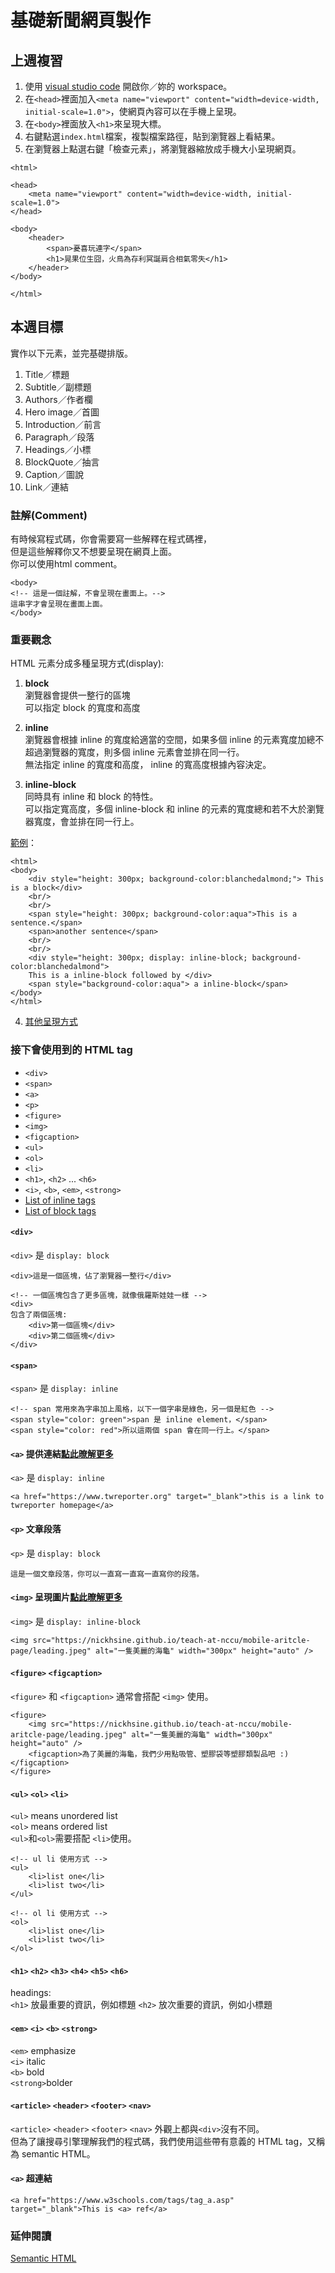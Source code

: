 # 基礎新聞網頁製作
## 上週複習
1. 使用 [visual studio code](https://code.visualstudio.com/) 開啟你／妳的 workspace。
2. 在`<head>`裡面加入`<meta name="viewport" content="width=device-width, initial-scale=1.0">`，使網頁內容可以在手機上呈現。
3. 在`<body>`裡面放入`<h1>`來呈現大標。
4. 右鍵點選`index.html`檔案，複製檔案路徑，貼到瀏覽器上看結果。
5. 在瀏覽器上點選右鍵「檢查元素」，將瀏覽器縮放成手機大小呈現網頁。
```
<html>

<head>
	<meta name="viewport" content="width=device-width, initial-scale=1.0">
</head>

<body>
	<header>
		<span>憂喜玩連字</span>
		<h1>晃果位生囧，火鳥為存利冥誕肩合相氣零失</h1>
	</header>
</body>

</html>
```

## 本週目標
實作以下元素，並完基礎排版。<br/>

1. Title／標題
2. Subtitle／副標題
3. Authors／作者欄
4. Hero image／首圖
5. Introduction／前言
6. Paragraph／段落
7. Headings／小標
8. BlockQuote／抽言
9. Caption／圖說
10. Link／連結

### 註解(Comment)
有時候寫程式碼，你會需要寫一些解釋在程式碼裡，<br/>
但是這些解釋你又不想要呈現在網頁上面。<br/>
你可以使用html comment。
```
<body>
<!-- 這是一個註解，不會呈現在畫面上。-->
這串字才會呈現在畫面上面。
</body>
```

### 重要觀念
HTML 元素分成多種呈現方式(display):<br/>
1) **block** <br/>
  瀏覽器會提供一整行的區塊<br />
  可以指定 block 的寬度和高度<br />
  
2) **inline** <br/>
  瀏覽器會根據 inline 的寬度給適當的空間，如果多個 inline 的元素寬度加總不超過瀏覽器的寬度，則多個 inline 元素會並排在同一行。<br/>
  無法指定 inline 的寬度和高度， inline 的寬高度根據內容決定。<br/>

3) **inline-block**<br/>
  同時具有 inline 和 block 的特性。<br/>
  可以指定寬高度，多個 inline-block 和 inline 的元素的寬度總和若不大於瀏覽器寬度，會並排在同一行上。<br/>
  
[範例](https://jsbin.com/retekexayu/1/edit?html,output)：
```
<html>
<body>
    <div style="height: 300px; background-color:blanchedalmond;"> This is a block</div>
    <br/>
    <br/>
    <span style="height: 300px; background-color:aqua">This is a sentence.</span> 
    <span>another sentence</span>
    <br/>
    <br/>
    <div style="height: 300px; display: inline-block; background-color:blanchedalmond">
    This is a inline-block followed by </div> 
    <span style="background-color:aqua"> a inline-block</span>
</body>
</html>
```
4) [其他呈現方式](https://www.w3schools.com/cssref/pr_class_display.asp)

### 接下會使用到的 HTML tag
- `<div>`
- `<span>`
- `<a>`
- `<p>`
- `<figure>`
- `<img>`
- `<figcaption>`
- `<ul>`
- `<ol>`
- `<li>`
- `<h1>`, `<h2>` ... `<h6>`
- `<i>`, `<b>`, `<em>`, `<strong>`
- [List of inline tags](https://developer.mozilla.org/en-US/docs/Web/HTML/Inline_elements#Elements)
- [List of block tags](https://developer.mozilla.org/en-US/docs/Web/HTML/Block-level_elements#Elements)

#### `<div>`
`<div>` 是 `display: block`
```
<div>這是一個區塊，佔了瀏覽器一整行</div>

<!-- 一個區塊包含了更多區塊，就像俄羅斯娃娃一樣 -->
<div>
包含了兩個區塊:
    <div>第一個區塊</div>
    <div>第二個區塊</div>
</div>
```

#### `<span>`
`<span>` 是 `display: inline`
```
<!-- span 常用來為字串加上風格，以下一個字串是綠色，另一個是紅色 -->
<span style="color: green">span 是 inline element，</span>
<span style="color: red">所以這兩個 span 會在同一行上。</span>
```

#### `<a>` 提供連結[點此暸解更多](https://www.w3schools.com/tags/tag_a.asp)
`<a>` 是 `display: inline`
```
<a href="https://www.twreporter.org" target="_blank">this is a link to twreporter homepage</a>
```

#### `<p>` 文章段落
`<p>` 是 `display: block`
```
這是一個文章段落，你可以一直寫一直寫一直寫你的段落。
```

#### `<img>` 呈現圖片[點此暸解更多](https://www.w3schools.com/tags/tag_img.asp)
`<img>` 是 `display: inline-block`
```
<img src="https://nickhsine.github.io/teach-at-nccu/mobile-aritcle-page/leading.jpeg" alt="一隻美麗的海龜" width="300px" height="auto" />
```

#### `<figure>` `<figcaption>`
`<figure>` 和 `<figcaption>` 通常會搭配 `<img>` 使用。
```
<figure>
    <img src="https://nickhsine.github.io/teach-at-nccu/mobile-aritcle-page/leading.jpeg" alt="一隻美麗的海龜" width="300px" height="auto" />
    <figcaption>為了美麗的海龜，我們少用點吸管、塑膠袋等塑膠類製品吧 :)</figcaption>
</figure>
```

#### `<ul>` `<ol>` `<li>`
`<ul>` means unordered list<br/>
`<ol>` means ordered list<br/>
`<ul>`和`<ol>`需要搭配 `<li>`使用。
```
<!-- ul li 使用方式 -->
<ul>
    <li>list one</li>
    <li>list two</li>
</ul>

<!-- ol li 使用方式 -->
<ol>
    <li>list one</li>
    <li>list two</li>
</ol>
```

#### `<h1>` `<h2>` `<h3>` `<h4>` `<h5>` `<h6>`
headings:<br/>
`<h1>` 放最重要的資訊，例如標題
`<h2>` 放次重要的資訊，例如小標題

#### `<em>` `<i>` `<b>` `<strong>`
`<em>` emphasize<br/>
`<i>` italic<br/>
`<b>` bold<br/>
`<strong>`bolder<br/>

#### `<article>` `<header>` `<footer>` `<nav>`
`<article>` `<header>` `<footer>` `<nav>` 外觀上都與`<div>`沒有不同。<br/>
但為了讓搜尋引擎理解我們的程式碼，我們使用這些帶有意義的 HTML tag，又稱為 semantic HTML。


#### `<a>` 超連結
```
<a href="https://www.w3schools.com/tags/tag_a.asp" target="_blank">This is <a> ref</a>
```

### 延伸閱讀
[Semantic HTML](https://internetingishard.com/html-and-css/semantic-html/)
